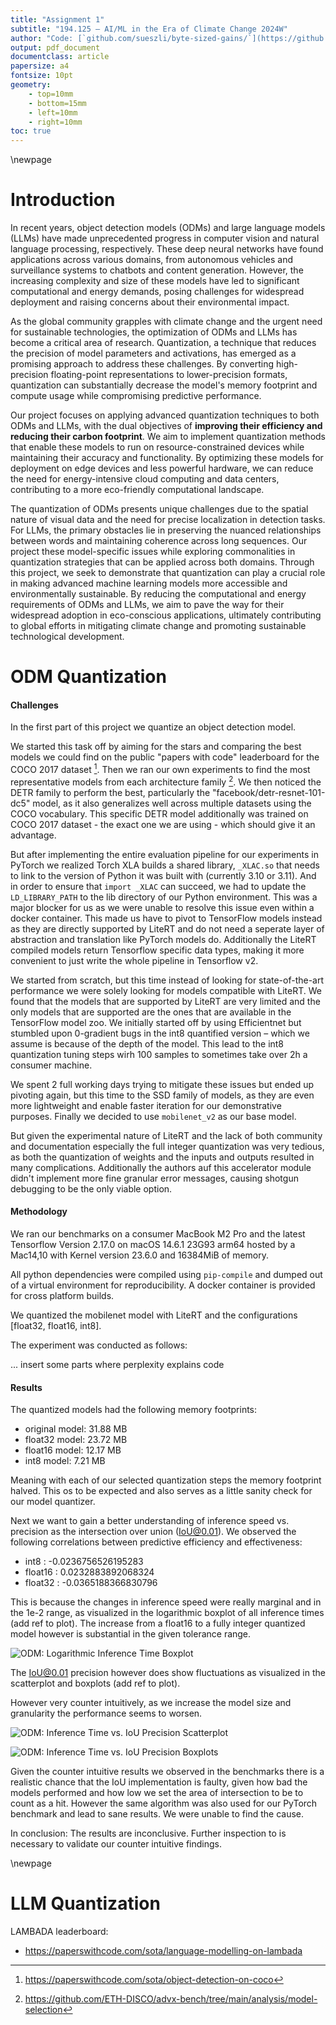 ```yaml
---
title: "Assignment 1"
subtitle: "194.125 – AI/ML in the Era of Climate Change 2024W"
author: "Code: [`github.com/sueszli/byte-sized-gains/`](https://github.com/sueszli/byte-sized-gains/)"
output: pdf_document
documentclass: article
papersize: a4
fontsize: 10pt
geometry:
    - top=10mm
    - bottom=15mm
    - left=10mm
    - right=10mm
toc: true
---
```


\newpage

<!--

Table of Contents:

- Introduction: Brief about Object detection models (ODMs), LLMs, and their applications
- Background: The need for quantization, challenges in deploying ODMS and LLMs, and an overview of quantization techniques
- Experiments: Explained setup and goals of the experiments
- Results: Detailed results from the quantization, including the benefits and any trade-offs. It should include at least 3 plots:
- Results 1.1:
    - Model Size (MB) vs Type of ODM (type and quantization)
    - Accuracy metric vs Type of ODM (type and quantization)
    - Inference time vs Type of ODM (type and quantization)
- Results 1.2:
    - Model Size (MB) vs Type of LLM (type and quantization)
    - Accuracy vs. Type of LLM (type and quantization)
    - Tokens/s vs. Type of LLM (type and quantization)
- Conclusions: Insights gained from the project, potential implications, and future recommendations

-->

# Introduction

In recent years, object detection models (ODMs) and large language models (LLMs) have made unprecedented progress in computer vision and natural language processing, respectively. These deep neural networks have found applications across various domains, from autonomous vehicles and surveillance systems to chatbots and content generation. However, the increasing complexity and size of these models have led to significant computational and energy demands, posing challenges for widespread deployment and raising concerns about their environmental impact.

As the global community grapples with climate change and the urgent need for sustainable technologies, the optimization of ODMs and LLMs has become a critical area of research. Quantization, a technique that reduces the precision of model parameters and activations, has emerged as a promising approach to address these challenges. By converting high-precision floating-point representations to lower-precision formats, quantization can substantially decrease the model's memory footprint and compute usage while compromising predictive performance.

Our project focuses on applying advanced quantization techniques to both ODMs and LLMs, with the dual objectives of **improving their efficiency and reducing their carbon footprint**. We aim to implement quantization methods that enable these models to run on resource-constrained devices while maintaining their accuracy and functionality. By optimizing these models for deployment on edge devices and less powerful hardware, we can reduce the need for energy-intensive cloud computing and data centers, contributing to a more eco-friendly computational landscape.

The quantization of ODMs presents unique challenges due to the spatial nature of visual data and the need for precise localization in detection tasks. For LLMs, the primary obstacles lie in preserving the nuanced relationships between words and maintaining coherence across long sequences. Our project these model-specific issues while exploring commonalities in quantization strategies that can be applied across both domains. Through this project, we seek to demonstrate that quantization can play a crucial role in making advanced machine learning models more accessible and environmentally sustainable. By reducing the computational and energy requirements of ODMs and LLMs, we aim to pave the way for their widespread adoption in eco-conscious applications, ultimately contributing to global efforts in mitigating climate change and promoting sustainable technological development.

# ODM Quantization

<!--

Tasks:

- selecting a pre-trained object detection model of our choice for the COCO-2017 dataset
- quantizing the model with LiteRT (formerly TensorFlow Lite) and the configurations [float32, float16, int8]
- measuring the accuracy and computational cost (of > 1000 images)
    - Accuracy: average precision (see: https://cocodataset.org/#detection-eval)
    - Inference time: seconds
    - Memory: model size (MB)
- writing the report & presentation

-->

#### Challenges

In the first part of this project we quantize an object detection model.

We started this task off by aiming for the stars and comparing the best models we could find on the public "papers with code" leaderboard for the COCO 2017 dataset [^coco]. Then we ran our own experiments to find the most representative models from each architecture family [^family]. We then noticed the DETR family to perform the best, particularly the "facebook/detr-resnet-101-dc5" model, as it also generalizes well across multiple datasets using the COCO vocabulary. This specific DETR model additionally was trained on COCO 2017 dataset - the exact one we are using - which should give it an advantage.

[^coco]: https://paperswithcode.com/sota/object-detection-on-coco
[^family]: https://github.com/ETH-DISCO/advx-bench/tree/main/analysis/model-selection

But after implementing the entire evaluation pipeline for our experiments in PyTorch we realized Torch XLA builds a shared library, `_XLAC.so` that needs to link to the version of Python it was built with (currently 3.10 or 3.11). And in order to ensure that `import _XLAC` can succeed, we had to update the `LD_LIBRARY_PATH` to the lib directory of our Python environment. This was a major blocker for us as we were unable to resolve this issue even within a docker container. This made us have to pivot to TensorFlow models instead as they are directly supported by LiteRT and do not need a seperate layer of abstraction and translation like PyTorch models do. Additionally the LiteRT compiled models return Tensorflow specific data types, making it more convenient to just write the whole pipeline in Tensorflow v2.

We started from scratch, but this time instead of looking for state-of-the-art performance we were solely looking for models compatible with LiteRT. We found that the models that are supported by LiteRT are very limited and the only models that are supported are the ones that are available in the TensorFlow model zoo. We initially started off by using Efficientnet but stumbled upon 0-gradient bugs in the int8 quantified version – which we assume is because of the depth of the model. This lead to the int8 quantization tuning steps wirh 100 samples to sometimes take over 2h a consumer machine.

We spent 2 full working days trying to mitigate these issues but ended up pivoting again, but this time to the SSD family of models, as they are even more lightweight and enable faster iteration for our demonstrative purposes. Finally we decided to use `mobilenet_v2` as our base model.

But given the experimental nature of LiteRT and the lack of both community and documentation especially the full integer quantization was very tedious, as both the quantization of weights and the inputs and outputs resulted in many complications. Additionally the authors auf this accelerator module didn't implement more fine granular error messages, causing shotgun debugging to be the only viable option.

#### Methodology

We ran our benchmarks on a consumer MacBook M2 Pro and the latest Tensorflow Version 2.17.0 on macOS 14.6.1 23G93 arm64 hosted by a Mac14,10
with Kernel version 23.6.0 and 16384MiB of memory.

All python dependencies were compiled using `pip-compile` and dumped out of a virtual environment for reproducibility. A docker container is provided for cross platform builds.

We quantized the mobilenet model with LiteRT and the configurations [float32, float16, int8].

The experiment was conducted as follows:

... insert some parts where perplexity explains code

#### Results

The quantized models had the following memory footprints:

- original model: 31.88 MB
- float32 model: 23.72 MB
- float16 model: 12.17 MB
- int8 model: 7.21 MB

Meaning with each of our selected quantization steps the memory footprint halved. This os to be expected and also serves as a little sanity check for our model quantizer.

Next we want to gain a better understanding of inference speed vs. precision as the intersection over union (IoU@0.01). We observed the following correlations between predictive efficiency and effectiveness:

- int8 : -0.0236756526195283
- float16 : 0.0232883892068324
- float32 : -0.0365188366830796

This is because the changes in inference speed were really marginal and in the 1e-2 range, as visualized in the logarithmic boxplot of all inference times (add ref to plot). The increase from a float16 to a fully integer quantized model however is substantial in the given tolerance range.

![ODM: Logarithmic Inference Time Boxplot](docs/assets/det-plot2.png)

The IoU@0.01 precision however does show fluctuations as visualized in the scatterplot and boxplots (add ref to plot). 

However very counter intuitively, as we increase the model size and granularity the performance seems to worsen.

![ODM: Inference Time vs. IoU Precision Scatterplot](docs/assets/det-plot1.png)

![ODM: Inference Time vs. IoU Precision Boxplots](docs/assets/det-plot0.png)

Given the counter intuitive results we observed in the benchmarks there is a realistic chance that the IoU implementation is faulty, given how bad the models performed and how low we set the area of intersection to be to count as a hit. However the same algorithm was also used for our PyTorch benchmark and lead to sane results. We were unable to find the cause.

In conclusion: The results are inconclusive. Further inspection to is necessary to validate our counter intuitive findings.

\newpage

# LLM Quantization

<!--
Tasks:

- selecting a pre-trained large language model of our choice for the LAMBADA dataset
- quantizing the model with AutoGPTQ and the configurations [int8, int4, int2]
- measuring the accuracy and computational cost
    - Accuracy: Top-k Accuracy
    - Speed: Tokens/s
    - Memory: model size (MB)
- writing the report & presentation

-->

LAMBADA leaderboard:

- https://paperswithcode.com/sota/language-modelling-on-lambada

